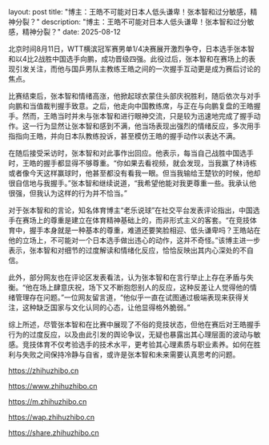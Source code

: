 layout: post title: "博主：王皓不可能对日本人低头谦卑！张本智和过分敏感，精神分裂？" description: "博主：王皓不可能对日本人低头谦卑！张本智和过分敏感，精神分裂？" date: 2025-08-12

北京时间8月11日，WTT横滨冠军赛男单1/4决赛展开激烈争夺，日本选手张本智和以4比2战胜中国选手向鹏，成功晋级四强。此役过后，张本智和在赛场上的表现引发关注，而他与国乒男队主教练王皓之间的一次握手互动更是成为赛后讨论的焦点。

比赛结束后，张本智和情绪高涨，他掀起球衣蒙住头部庆祝胜利，随后依次与对手向鹏和当值裁判握手致意。之后，他走向中国教练席，与正在与向鹏复盘的王皓握手。然而，王皓当时并未与张本智和进行眼神交流，只是较为迅速地完成了握手动作。这一行为显然让张本智和感到不满，他当场表现出强烈的情绪反应，多次用手指指向王皓，并向日本队教练投诉，甚至模仿王皓的握手动作以表达不满。

在随后接受采访时，张本智和对此事作出回应。他表示，每当自己战胜中国选手时，王皓的握手都显得不够尊重。“你如果去看视频，就会发现，当我赢了林诗栋或者像今天这样赢球时，他甚至都没有看我一眼。但当我输给王楚钦的时候，他却很自信地与我握手。”张本智和继续说道，“我希望他能对我更尊重一些。我承认他很强，但我认为这样的行为并不恰当。”

对于张本智和的言论，知名体育博主“老乐说球”在社交平台发表评论指出，中国选手在赛场上的尊重是建立在体育精神基础上的，而非形式主义的客套。“在竞技体育中，握手本身就是一种基本的尊重，难道还要笑脸相迎、低头谦卑吗？王皓站在他的立场上，不可能对一个日本选手做出违心的动作，这并不奇怪。”该博主进一步表示，张本智和对细节的过度解读和情绪化反应，恰恰反映出其内心深处的不自信。

此外，部分网友也在评论区发表看法，认为张本智和在言行举止上存在矛盾与失衡。“他在场上肆意庆祝，场下又不断抱怨别人的反应，这种反差让人觉得他的情绪管理存在问题。”一位网友留言道，“他似乎一直在试图通过极端表现来获得关注，这种缺乏国家与文化认同的心态，让他显得格外脆弱。”

综上所述，尽管张本智和在比赛中展现了不俗的竞技状态，但他在赛后对王皓握手行为的过度反应，以及由此引发的舆论争议，无疑也暴露出其心理层面的波动与敏感。竞技体育不仅考验选手的技术水平，更考验其心理素质与职业素养。如何在胜利与失败之间保持冷静与自省，或许是张本智和未来需要认真思考的问题。

https://zhihuzhibo.cn

https://www.zhihuzhibo.cn

https://m.zhihuzhibo.cn

https://wap.zhihuzhibo.cn

https://share.zhihuzhibo.cn